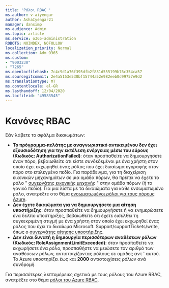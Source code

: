 ```yaml
---
title: 'Ρόλοι RBAC '
ms.author: v-aiyengar
author: AshaIyengar21
manager: dansimp
ms.audience: Admin
ms.topic: article
ms.service: o365-administration
ROBOTS: NOINDEX, NOFOLLOW
localization_priority: Normal
ms.collection: Adm_O365
ms.custom:
- "9003230"
- "7265"
ms.openlocfilehash: 7c4c9d1a76f395dfb2f831d555199b76c354ca57
ms.sourcegitcommit: 2e4a5153e530bf15744a52e982eeb0d99757e9d2
ms.translationtype: MT
ms.contentlocale: el-GR
ms.lasthandoff: 12/04/2020
ms.locfileid: "49583545"
---
```

# <a name="rbac-rules"></a>Κανόνες RBAC

Εάν λάβετε το σφάλμα δικαιωμάτων: 

- **Το πρόγραμμα-πελάτης με αναγνωριστικό αντικειμένου δεν έχει εξουσιοδότηση για την εκτέλεση ενέργειας μέσω του εύρους (Κωδικός: AuthorizationFailed)**: όταν προσπαθείτε να δημιουργήσετε έναν πόρο, βεβαιωθείτε ότι είστε συνδεδεμένοι με ένα χρήστη στον οποίο έχει εκχωρηθεί ένας ρόλος που έχει δικαίωμα εγγραφής στον πόρο στο επιλεγμένο πεδίο. Για παράδειγμα, για τη διαχείριση εικονικών μηχανημάτων σε μια ομάδα πόρων, θα πρέπει να έχετε το ρόλο " [συνεργάτης εικονικής μηχανής](https://docs.microsoft.com/azure/role-based-access-control/built-in-roles?WT.mc_id=Portal-Microsoft_Azure_Support#virtual-machine-contributor) " στην ομάδα πόρων (ή το γονικό πεδίο). Για μια λίστα με τα δικαιώματα για κάθε ενσωματωμένο ρόλο, ανατρέξτε στο θέμα [ενσωματωμένοι ρόλοι για τους πόρους Azure](https://docs.microsoft.com/azure/role-based-access-control/built-in-roles?WT.mc_id=Portal-Microsoft_Azure_Support).
- **Δεν έχετε δικαιώματα για να δημιουργήσετε μια αίτηση υποστήριξης**: όταν προσπαθείτε να δημιουργήσετε ή να ενημερώσετε ένα δελτίο υποστήριξης, βεβαιωθείτε ότι έχετε εισέλθει τη συγκεκριμένη στιγμή με ένα χρήστη στον οποίο έχει εκχωρηθεί ένας ρόλος που έχει το δικαίωμα Microsoft. Support/supportTickets/write, όπως ο [συνεργάτης αίτησης υποστήριξης](https://docs.microsoft.com/azure/role-based-access-control/built-in-roles?WT.mc_id=Portal-Microsoft_Azure_Support#support-request-contributor).
- **Δεν είναι δυνατή η δημιουργία περισσότερων αναθέσεων ρόλων (Κωδικός: RoleAssignmentLimitExceeded)**: όταν προσπαθείτε να εκχωρήσετε ένα ρόλο, προσπαθήστε να μειώσετε τον αριθμό των αναθέσεων ρόλων, αντιστοιχίζοντας ρόλους σε ομάδες αντ ' αυτού. Το Azure υποστηρίζει έως και **2000** αντιστοιχίσεις ρόλων ανά συνδρομή.

Για περισσότερες λεπτομέρειες σχετικά με τους ρόλους του Azure RBAC, ανατρέξτε στο θέμα [ρόλοι του Azure RBAC](https://docs.microsoft.com/azure/role-based-access-control/role-assignments-portal?WT.mc_id=Portal-Microsoft_Azure_Support).
